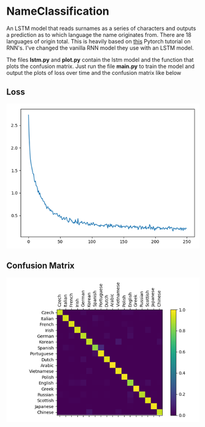 # NameClassification

An LSTM model that reads surnames as a series of characters and outputs a prediction as to which language the name originates from. There are 18 languages of origin total. This is heavily based on [this](https://pytorch.org/tutorials/intermediate/char_rnn_classification_tutorial.html) Pytorch tutorial on RNN's. I've changed the vanilla RNN model they use with an LSTM model. 

The files **lstm.py** and **plot.py** contain the lstm model and the function that plots the confusion matrix. Just run the file **main.py** to train the model and output the plots of loss over time and the confusion matrix like below

## Loss
![](loss.png)

## Confusion Matrix
![](confusion.png)
